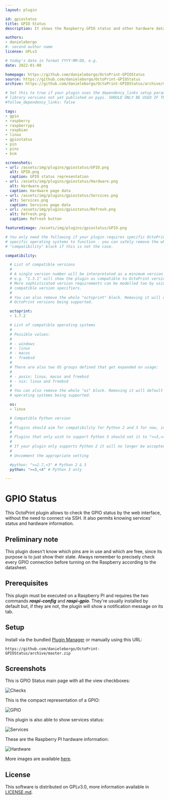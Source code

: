 ```yaml
---
layout: plugin

id: gpiostatus
title: GPIO Status
description: It shows the Raspberry GPIO status and other hardware data.

authors:
- danieleborgo
#- second author name
license: GPLv3

# today's date in format YYYY-MM-DD, e.g.
date: 2022-01-08

homepage: https://github.com/danieleborgo/OctoPrint-GPIOStatus
source: https://github.com/danieleborgo/OctoPrint-GPIOStatus
archive: https://github.com/danieleborgo/OctoPrint-GPIOStatus/archive/master.zip

# Set this to true if your plugin uses the dependency_links setup parameter to include
# library versions not yet published on pypi. SHOULD ONLY BE USED IF THERE IS NO OTHER OPTION!
#follow_dependency_links: false

tags:
- gpio
- raspberry
- raspberrypi
- raspbian
- linux
- gpiostatus
- pin
- pins
- bcm

screenshots:
- url: /assets/img/plugins/gpiostatus/GPIO.png
  alt: GPIO.png
  caption: GPIO status representation
- url: /assets/img/plugins/gpiostatus/Hardware.png
  alt: Hardware.png
  caption: Hardware page data
- url: /assets/img/plugins/gpiostatus/Services.png
  alt: Services.png
  caption: Services page data
- url: /assets/img/plugins/gpiostatus/Refresh.png
  alt: Refresh.png
  caption: Refresh button

featuredimage: /assets/img/plugins/gpiostatus/GPIO.png

# You only need the following if your plugin requires specific OctoPrint versions or
# specific operating systems to function - you can safely remove the whole
# "compatibility" block if this is not the case.

compatibility:

  # List of compatible versions
  #
  # A single version number will be interpretated as a minimum version requirement,
  # e.g. "1.3.1" will show the plugin as compatible to OctoPrint versions 1.3.1 and up.
  # More sophisticated version requirements can be modelled too by using PEP440
  # compatible version specifiers.
  #
  # You can also remove the whole "octoprint" block. Removing it will default to all
  # OctoPrint versions being supported.

  octoprint:
  - 1.7.2

  # List of compatible operating systems
  #
  # Possible values:
  #
  # - windows
  # - linux
  # - macos
  # - freebsd
  #
  # There are also two OS groups defined that get expanded on usage:
  #
  # - posix: linux, macos and freebsd
  # - nix: linux and freebsd
  #
  # You can also remove the whole "os" block. Removing it will default to all
  # operating systems being supported.

  os:
  - linux

  # Compatible Python version
  #
  # Plugins should aim for compatibility for Python 2 and 3 for now, in which case the value should be ">=2.7,<4".
  #
  # Plugins that only wish to support Python 3 should set it to ">=3,<4".
  #
  # If your plugin only supports Python 2 it will no longer be accepted on the plugin repository.
  #
  # Uncomment the appropriate setting

  #python: ">=2.7,<3" # Python 2 & 3
  python: ">=3,<4" # Python 3 only

---
```


# GPIO Status

This OctoPrint plugin allows to check the GPIO status
by the web interface, without the need to connect via SSH.
It also permits knowing services' status and hardware
information.

## Preliminary note

This plugin doesn't know which pins are in use and which
are free, since its purpose is to just show their state.
Always remember to precisely check every GPIO connection
before turning on the Raspberry according to the datasheet.

## Prerequisites

This plugin must be executed on a Raspberry PI and requires
the two commands __*raspi-config*__ and __*raspi-gpio*__.
They're usually installed by default but, if they are not,
the plugin will show a notification message on its tab.

## Setup

Install via the bundled [Plugin Manager](
https://docs.octoprint.org/en/master/bundledplugins/pluginmanager.html)
or manually using this URL:

    https://github.com/danieleborgo/OctoPrint-GPIOStatus/archive/master.zip


## Screenshots

This is GPIO Status main page with all the view checkboxes:

![Checks](/assets/img/plugins/gpiostatus/Checks.png)

This is the compact representation of a GPIO:

![GPIO](/assets/img/plugins/gpiostatus/GPIO.png)

This plugin is also able to show services status:

![Services](/assets/img/plugins/gpiostatus/Services.png)

These are the Raspberry PI hardware information:

![Hardware](/assets/img/plugins/gpiostatus/Hardware.png)

More images are available [here](
https://github.com/danieleborgo/OctoPrint-GPIOStatus/tree/master/docs).

## License

This software is distributed on GPLv3.0, more information
available in [LICENSE.md](
https://github.com/danieleborgo/OctoPrint-GPIOStatus/blob/master/LICENSE.md).

